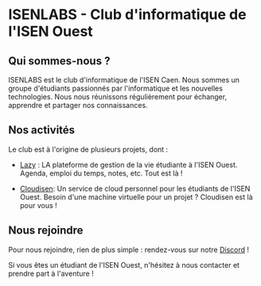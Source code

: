 # ISENLABS - Club d'informatique de l'ISEN Ouest

## Qui sommes-nous ?

ISENLABS est le club d'informatique de l'ISEN Caen. Nous sommes un groupe d'étudiants passionnés par l'informatique et les nouvelles technologies. Nous nous réunissons régulièrement pour échanger, apprendre et partager nos connaissances.

## Nos activités

Le club est à l'origine de plusieurs projets, dont :

- [Lazy](https://lazy.isenlabs.fr) : LA plateforme de gestion de la vie étudiante à l'ISEN Ouest. Agenda, emploi du temps, notes, etc. Tout est là !

- [Cloudisen](): Un service de cloud personnel pour les étudiants de l'ISEN Ouest. Besoin d'une machine virtuelle pour un projet ? Cloudisen est là pour vous !

## Nous rejoindre

Pour nous rejoindre, rien de plus simple : rendez-vous sur notre [Discord](https://discord.gg/jccBnmqUjN) !

Si vous êtes un étudiant de l'ISEN Ouest, n'hésitez à nous contacter et prendre part à l'aventure !
